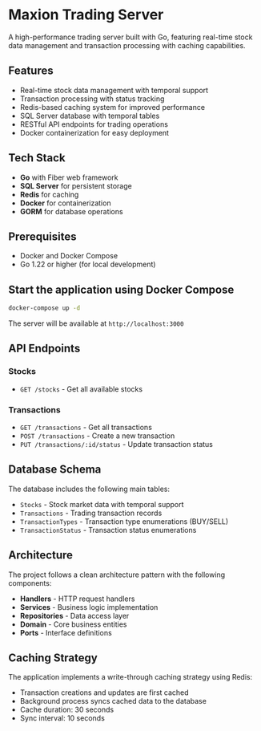 # Maxion Trading Server

A high-performance trading server built with Go, featuring real-time stock data management and transaction processing with caching capabilities.

## Features

- Real-time stock data management with temporal support
- Transaction processing with status tracking
- Redis-based caching system for improved performance
- SQL Server database with temporal tables
- RESTful API endpoints for trading operations
- Docker containerization for easy deployment

## Tech Stack

- **Go** with Fiber web framework
- **SQL Server** for persistent storage
- **Redis** for caching
- **Docker** for containerization
- **GORM** for database operations

## Prerequisites

- Docker and Docker Compose
- Go 1.22 or higher (for local development)

## Start the application using Docker Compose

```bash
docker-compose up -d
```

The server will be available at `http://localhost:3000`

## API Endpoints

### Stocks

- `GET /stocks` - Get all available stocks

### Transactions

- `GET /transactions` - Get all transactions
- `POST /transactions` - Create a new transaction
- `PUT /transactions/:id/status` - Update transaction status

## Database Schema

The database includes the following main tables:

- `Stocks` - Stock market data with temporal support
- `Transactions` - Trading transaction records
- `TransactionTypes` - Transaction type enumerations (BUY/SELL)
- `TransactionStatus` - Transaction status enumerations

## Architecture

The project follows a clean architecture pattern with the following components:

- **Handlers** - HTTP request handlers
- **Services** - Business logic implementation
- **Repositories** - Data access layer
- **Domain** - Core business entities
- **Ports** - Interface definitions

## Caching Strategy

The application implements a write-through caching strategy using Redis:

- Transaction creations and updates are first cached
- Background process syncs cached data to the database
- Cache duration: 30 seconds
- Sync interval: 10 seconds

